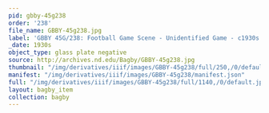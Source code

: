```yaml
---
pid: gbby-45g238
order: '238'
file_name: GBBY-45g238.jpg
label: 'GBBY 45G/238: Football Game Scene - Unidentified Game - c1930s'
_date: 1930s
object_type: glass plate negative
source: http://archives.nd.edu/Bagby/GBBY-45g238.jpg
thumbnail: "/img/derivatives/iiif/images/GBBY-45g238/full/250,/0/default.jpg"
manifest: "/img/derivatives/iiif/images/GBBY-45g238/manifest.json"
full: "/img/derivatives/iiif/images/GBBY-45g238/full/1140,/0/default.jpg"
layout: bagby_item
collection: bagby
---
```

